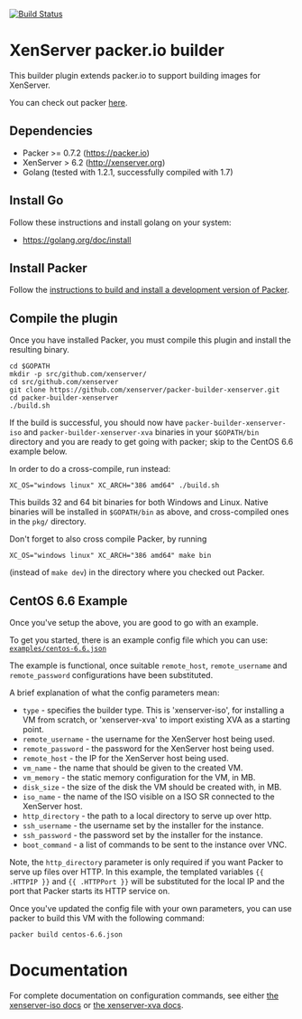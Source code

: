 [![Build Status](https://travis-ci.org/xenserver/packer-builder-xenserver.svg?branch=master)](https://travis-ci.org/xenserver/packer-builder-xenserver)

# XenServer packer.io builder

This builder plugin extends packer.io to support building images for XenServer. 

You can check out packer [here](https://packer.io).


## Dependencies
* Packer >= 0.7.2 (https://packer.io)
* XenServer > 6.2 (http://xenserver.org)
* Golang (tested with 1.2.1, successfully compiled with 1.7) 


## Install Go

Follow these instructions and install golang on your system:
* https://golang.org/doc/install

## Install Packer

Follow the [instructions to build and install a development version of Packer](https://github.com/mitchellh/packer/blob/master/CONTRIBUTING.md#setting-up-go-to-work-on-packer).

## Compile the plugin

Once you have installed Packer, you must compile this plugin and install the
resulting binary.

```shell
cd $GOPATH
mkdir -p src/github.com/xenserver/
cd src/github.com/xenserver
git clone https://github.com/xenserver/packer-builder-xenserver.git
cd packer-builder-xenserver
./build.sh
```

If the build is successful, you should now have `packer-builder-xenserver-iso` and
`packer-builder-xenserver-xva` binaries in your `$GOPATH/bin` directory and you are
ready to get going with packer; skip to the CentOS 6.6 example below.

In order to do a cross-compile, run instead:
```shell
XC_OS="windows linux" XC_ARCH="386 amd64" ./build.sh
```
This builds 32 and 64 bit binaries for both Windows and Linux. Native binaries will
be installed in `$GOPATH/bin` as above, and cross-compiled ones in the `pkg/` directory.

Don't forget to also cross compile Packer, by running
```shell
XC_OS="windows linux" XC_ARCH="386 amd64" make bin
```
(instead of `make dev`) in the directory where you checked out Packer.

## CentOS 6.6 Example

Once you've setup the above, you are good to go with an example. 

To get you started, there is an example config file which you can use:
[`examples/centos-6.6.json`](https://github.com/xenserver/packer-builder-xenserver/blob/master/examples/centos-6.6.json)

The example is functional, once suitable `remote_host`, `remote_username` and
`remote_password` configurations have been substituted.

A brief explanation of what the config parameters mean:
 * `type` - specifies the builder type. This is 'xenserver-iso', for installing
   a VM from scratch, or 'xenserver-xva' to import existing XVA as a starting
   point.
 * `remote_username` - the username for the XenServer host being used.
 * `remote_password` - the password for the XenServer host being used.
 * `remote_host` - the IP for the XenServer host being used.
 * `vm_name` - the name that should be given to the created VM.
 * `vm_memory` - the static memory configuration for the VM, in MB.
 * `disk_size` - the size of the disk the VM should be created with, in MB.
 * `iso_name` - the name of the ISO visible on a ISO SR connected to the XenServer host.
 * `http_directory` - the path to a local directory to serve up over http.
 * `ssh_username` - the username set by the installer for the instance.
 * `ssh_password` - the password set by the installer for the instance.
 * `boot_command` - a list of commands to be sent to the instance over VNC.

Note, the `http_directory` parameter is only required if you
want Packer to serve up files over HTTP. In this example, the templated variables
`{{ .HTTPIP }}` and `{{ .HTTPPort }}` will be substituted for the local IP and
the port that Packer starts its HTTP service on.

Once you've updated the config file with your own parameters, you can use packer
to build this VM with the following command:

```
packer build centos-6.6.json
```

# Documentation

For complete documentation on configuration commands, see either [the
xenserver-iso docs](https://github.com/xenserver/packer-builder-xenserver/blob/master/docs/builders/xenserver-iso.html.markdown) or [the xenserver-xva docs](https://github.com/xenserver/packer-builder-xenserver/blob/master/docs/builders/xenserver-xva.html.markdown).
